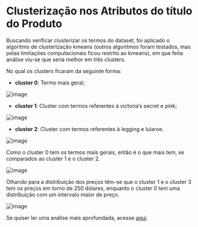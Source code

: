 ﻿
# Clusterização nos Atributos do título do Produto

Buscando verificar clusterizar os termos do dataset, foi aplicado o algoritmo de clusterização kmeans (outros algoritmos foram testados, mas pelas limitações computacionais ficou restrito ao kmeans), em que feita análise viu-se que seria melhor em três clusters.

No qual os clusters ficaram da seguinte forma:

- **cluster 0**: Termo mais geral;

![image](https://user-images.githubusercontent.com/39843884/200431504-28ab6076-7b47-4b3f-8a22-e7f41793aedf.png)

- **cluster 1**: Cluster com termos referentes à victoria’s secret e pink;

![image](https://user-images.githubusercontent.com/39843884/200431635-5b47b4d6-787e-4aca-8f2f-76a56753523c.png)

- **cluster 2**: Cluster com termos referentes à legging e lularoe.

![image](https://user-images.githubusercontent.com/39843884/200431800-ad43729f-e2d8-4e76-bb15-6e378130e11b.png)

Como o cluster 0 tem os termos mais gerais, então é o que mais tem, se comparados ao cluster 1 e o cluster 2.

![image](https://user-images.githubusercontent.com/39843884/200432218-65c8ba5b-5511-4be5-8b3b-6e4f79ecb602.png)


Olhando para a distribuição dos preços têm-se que o cluster 1 e o cluster 3
tem os preços em torno de 250 dólares, enquanto o cluster 0 tem uma distribuição com um intervalo maior de preço.

![image](https://user-images.githubusercontent.com/39843884/200432522-c7132449-4537-4c61-a9a3-1b0dba1834ab.png)


Se quiser ler uma análise mais aprofundada, acesse [aqui](https://drive.google.com/file/d/1iMXBcRsYIz6kcgF3kfO-4USL-vdIE3wt/view).
